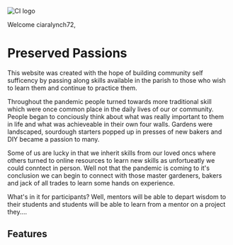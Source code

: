 ![CI logo](https://codeinstitute.s3.amazonaws.com/fullstack/ci_logo_small.png)

Welcome ciaralynch72,


# Preserved Passions #
This website was created with the hope of building community self sufficency by passing along skills available in the parish to those who wish to learn them and continue to practice them. 

Throughout the pandemic people turned towards more traditional skill which were once common place in the daily lives of our or community. People began to conciously think about what was really important to them in life and what was achieveable in their own four walls. Gardens were landscaped, sourdough starters popped up in presses of new bakers and DIY became a passion to many. 

Some of us are lucky in that we inherit skills from our loved oncs where others turned to online resources to learn new skills as unfortueatly we could conntect in person. Well not that the pandemic is coming to it's conclusion we can begin to connect with those master gardeners, bakers and jack of all trades to learn some hands on experience. 

What's in it for participants? Well, mentors will be able to depart wisdom to their students and students will be able to learn from a mentor on a project they.... 

## Features ##
